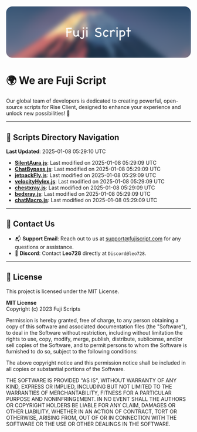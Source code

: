 ![Banner](.github/b.webp)

# 🌍 **We are Fuji Script**

Our global team of developers is dedicated to creating powerful, open-source scripts for Rise Client, designed to enhance your experience and unlock new possibilities! 🌟

---
<!-- SCRIPTS_NAVIGATION_START -->
## 📂 **Scripts Directory Navigation**

**Last Updated**: 2025-01-08 05:29:10 UTC

- **[SilentAura.js](scripts/SilentAura.js)**: Last modified on 2025-01-08 05:29:09 UTC
- **[ChatBypass.js](scripts/ChatBypass.js)**: Last modified on 2025-01-08 05:29:09 UTC
- **[jetpackFly.js](scripts/jetpackFly.js)**: Last modified on 2025-01-08 05:29:09 UTC
- **[velocityHylex.js](scripts/velocityHylex.js)**: Last modified on 2025-01-08 05:29:09 UTC
- **[chestxray.js](scripts/chestxray.js)**: Last modified on 2025-01-08 05:29:09 UTC
- **[bedxray.js](scripts/bedxray.js)**: Last modified on 2025-01-08 05:29:09 UTC
- **[chatMacro.js](scripts/chatMacro.js)**: Last modified on 2025-01-08 05:29:09 UTC

<!-- SCRIPTS_NAVIGATION_END -->

---

## 💬 **Contact Us**  
- 📬 **Support Email**: Reach out to us at [support@fujiscript.com](mailto:support@fujiscript.com) for any questions or assistance.  
- 💬 **Discord**: Contact **Leo728** directly at `Discord@leo728`.

---

## 📜 **License**

This project is licensed under the MIT License.  

**MIT License**  
Copyright (c) 2023 Fuji Scripts  

Permission is hereby granted, free of charge, to any person obtaining a copy of this software and associated documentation files (the "Software"), to deal in the Software without restriction, including without limitation the rights to use, copy, modify, merge, publish, distribute, sublicense, and/or sell copies of the Software, and to permit persons to whom the Software is furnished to do so, subject to the following conditions:  

The above copyright notice and this permission notice shall be included in all copies or substantial portions of the Software.  

THE SOFTWARE IS PROVIDED "AS IS", WITHOUT WARRANTY OF ANY KIND, EXPRESS OR IMPLIED, INCLUDING BUT NOT LIMITED TO THE WARRANTIES OF MERCHANTABILITY, FITNESS FOR A PARTICULAR PURPOSE AND NONINFRINGEMENT. IN NO EVENT SHALL THE AUTHORS OR COPYRIGHT HOLDERS BE LIABLE FOR ANY CLAIM, DAMAGES OR OTHER LIABILITY, WHETHER IN AN ACTION OF CONTRACT, TORT OR OTHERWISE, ARISING FROM, OUT OF OR IN CONNECTION WITH THE SOFTWARE OR THE USE OR OTHER DEALINGS IN THE SOFTWARE.  
